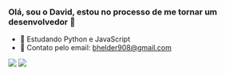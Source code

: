 ### Olá, sou o David, estou no processo de me tornar um desenvolvedor 👋

- 🌱 Estudando Python e JavaScript
- 💬 Contato pelo email: bhelder908@gmail.com

<div> 
  <a href="https://www.instagram.com/davidsantanaj/" target="_blank"><img src="https://img.shields.io/badge/-Instagram-%23E4405F?style=for-the-badge&logo=instagram&logoColor=white" target="_blank"></a>
  <a href="https://www.linkedin.com/in/david-santana-995533218/" target="_blank"><img src="https://img.shields.io/badge/-LinkedIn-%230077B5?style=for-the-badge&logo=linkedin&logoColor=white" target="_blank"></a> 

 
</div>
